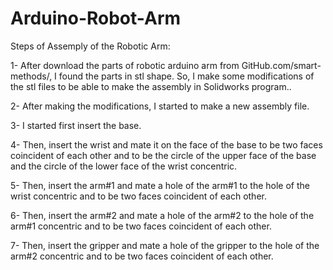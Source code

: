 # Arduino-Robot-Arm
Steps of Assemply of the Robotic Arm:

1-	After download the parts of robotic arduino arm from GitHub.com/smart-methods/, I found the parts in stl shape. So, I make some modifications of the stl files to be able to make the assembly in Solidworks program..

2-	After making the modifications, I started to make a new assembly file. 

3-	I started first insert the base.

4-	Then, insert the wrist and mate it on the face of the base to be two faces coincident of each other and to be the circle of the upper face of the base and the circle of the lower face of the wrist concentric.

5-	Then, insert the arm#1 and mate a hole of the arm#1 to the hole of the wrist concentric and to be two faces coincident of each other.

6-	Then, insert the arm#2 and mate a hole of the arm#2 to the hole of the arm#1 concentric and to be two faces coincident of each other.

7-	Then, insert the gripper and mate a hole of the gripper to the hole of the arm#2 concentric and to be two faces coincident of each other.
